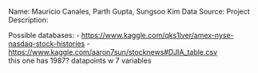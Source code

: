 Name: Mauricio Canales, Parth Gupta, Sungsoo Kim 
Data Source: 
Project Description:

Possible databases:
	- https://www.kaggle.com/qks1lver/amex-nyse-nasdaq-stock-histories
	- https://www.kaggle.com/aaron7sun/stocknews#DJIA_table.csv  
		this one has 1987? datapoints w 7 variables 